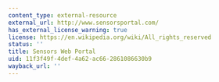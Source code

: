 ```yaml
---
content_type: external-resource
external_url: http://www.sensorsportal.com/
has_external_license_warning: true
license: https://en.wikipedia.org/wiki/All_rights_reserved
status: ''
title: Sensors Web Portal
uid: 11f3f49f-4def-4a62-ac66-2861086630b9
wayback_url: ''
---
```

